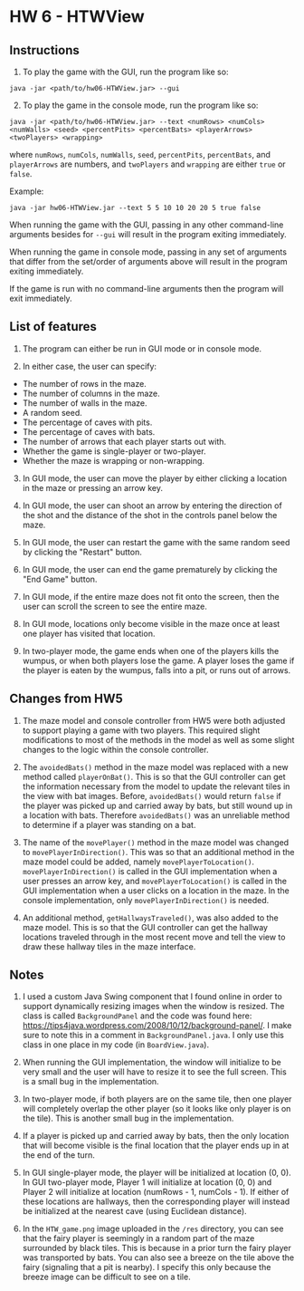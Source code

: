 # HW 6 - HTWView

## Instructions

1. To play the game with the GUI, run the program like so:
```
java -jar <path/to/hw06-HTWView.jar> --gui
```

2. To play the game in the console mode, run the program like so:
```
java -jar <path/to/hw06-HTWView.jar> --text <numRows> <numCols> <numWalls> <seed> <percentPits> <percentBats> <playerArrows> <twoPlayers> <wrapping>
```
where `numRows`, `numCols`, `numWalls`, `seed`, `percentPits`, `percentBats`, and `playerArrows` are numbers, and `twoPlayers` and `wrapping` are either `true`
or `false`.

Example:

```
java -jar hw06-HTWView.jar --text 5 5 10 10 20 20 5 true false
```

When running the game with the GUI, passing in any other command-line arguments besides for `--gui` will result in the program exiting immediately.

When running the game in console mode, passing in any set of arguments that differ from the set/order of arguments above will result in the program exiting
immediately.

If the game is run with no command-line arguments then the program will exit immediately.

## List of features

1. The program can either be run in GUI mode or in console mode.

2. In either case, the user can specify:

- The number of rows in the maze.
- The number of columns in the maze.
- The number of walls in the maze.
- A random seed.
- The percentage of caves with pits.
- The percentage of caves with bats.
- The number of arrows that each player starts out with.
- Whether the game is single-player or two-player.
- Whether the maze is wrapping or non-wrapping.

3. In GUI mode, the user can move the player by either clicking a location in the maze or pressing an arrow key.

4. In GUI mode, the user can shoot an arrow by entering the direction of the shot and the distance of the shot in the controls panel below the maze.

5. In GUI mode, the user can restart the game with the same random seed by clicking the "Restart" button.

6. In GUI mode, the user can end the game prematurely by clicking the "End Game" button.

7. In GUI mode, if the entire maze does not fit onto the screen, then the user can scroll the screen to see the entire maze.

8. In GUI mode, locations only become visible in the maze once at least one player has visited that location.

9. In two-player mode, the game ends when one of the players kills the wumpus, or when both players lose the game. A player loses the game if the player is eaten
by the wumpus, falls into a pit, or runs out of arrows.

## Changes from HW5

1. The maze model and console controller from HW5 were both adjusted to support playing a game with two players. This required slight modifications to most of
the methods in the model as well as some slight changes to the logic within the console controller.

2. The `avoidedBats()` method in the maze model was replaced with a new method called `playerOnBat()`. This is so that the GUI controller can get the information
necessary from the model to update the relevant tiles in the view with bat images. Before, `avoidedBats()` would return `false` if the player was picked up and
carried away by bats, but still wound up in a location with bats. Therefore `avoidedBats()` was an unreliable method to determine if a player was standing on a
bat.

3. The name of the `movePlayer()` method in the maze model was changed to `movePlayerInDirection()`. This was so that an additional method in the maze model could
be added, namely `movePlayerToLocation()`. `movePlayerInDirection()` is called in the GUI implementation when a user presses an arrow key, and
`movePlayerToLocation()` is called in the GUI implementation when a user clicks on a location in the maze. In the console implementation, only
`movePlayerInDirection()` is needed.

4. An additional method, `getHallwaysTraveled()`, was also added to the maze model. This is so that the GUI controller can get the hallway locations traveled
through in the most recent move and tell the view to draw these hallway tiles in the maze interface.

## Notes

1. I used a custom Java Swing component that I found online in order to support dynamically resizing images when the window is resized. The class is called
`BackgroundPanel` and the code was found here: https://tips4java.wordpress.com/2008/10/12/background-panel/. I make sure to note this in a comment in
`BackgroundPanel.java`. I only use this class in one place in my code (in `BoardView.java`).

2. When running the GUI implementation, the window will initialize to be very small and the user will have to resize it to see the full screen. This is a small
bug in the implementation.

3. In two-player mode, if both players are on the same tile, then one player will completely overlap the other player (so it looks like only player is on the
tile). This is another small bug in the implementation.

4. If a player is picked up and carried away by bats, then the only location that will become visible is the final location that the player ends up in at the end
of the turn.

5. In GUI single-player mode, the player will be initialized at location (0, 0). In GUI two-player mode, Player 1 will initialize at location (0, 0) and
Player 2 will initialize at location (numRows - 1, numCols - 1). If either of these locations are hallways, then the corresponding player will instead
be initialized at the nearest cave (using Euclidean distance).

6. In the `HTW_game.png` image uploaded in the `/res` directory, you can see that the fairy player is seemingly in a random part of the maze surrounded by black
tiles. This is because in a prior turn the fairy player was transported by bats. You can also see a breeze on the tile above the fairy (signaling that a pit
is nearby). I specify this only because the breeze image can be difficult to see on a tile.
